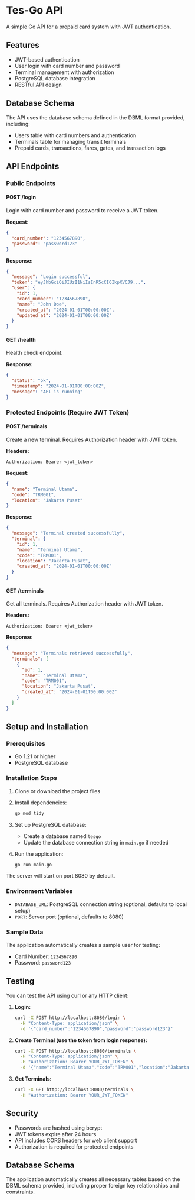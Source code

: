 # Tes-Go API

A simple Go API for a prepaid card system with JWT authentication.

## Features

- JWT-based authentication
- User login with card number and password
- Terminal management with authorization
- PostgreSQL database integration
- RESTful API design

## Database Schema

The API uses the database schema defined in the DBML format provided, including:
- Users table with card numbers and authentication
- Terminals table for managing transit terminals
- Prepaid cards, transactions, fares, gates, and transaction logs

## API Endpoints

### Public Endpoints

#### POST /login
Login with card number and password to receive a JWT token.

**Request:**
```json
{
  "card_number": "1234567890",
  "password": "password123"
}
```

**Response:**
```json
{
  "message": "Login successful",
  "token": "eyJhbGciOiJIUzI1NiIsInR5cCI6IkpXVCJ9...",
  "user": {
    "id": 1,
    "card_number": "1234567890",
    "name": "John Doe",
    "created_at": "2024-01-01T00:00:00Z",
    "updated_at": "2024-01-01T00:00:00Z"
  }
}
```

#### GET /health
Health check endpoint.

**Response:**
```json
{
  "status": "ok",
  "timestamp": "2024-01-01T00:00:00Z",
  "message": "API is running"
}
```

### Protected Endpoints (Require JWT Token)

#### POST /terminals
Create a new terminal. Requires Authorization header with JWT token.

**Headers:**
```
Authorization: Bearer <jwt_token>
```

**Request:**
```json
{
  "name": "Terminal Utama",
  "code": "TRM001",
  "location": "Jakarta Pusat"
}
```

**Response:**
```json
{
  "message": "Terminal created successfully",
  "terminal": {
    "id": 1,
    "name": "Terminal Utama",
    "code": "TRM001",
    "location": "Jakarta Pusat",
    "created_at": "2024-01-01T00:00:00Z"
  }
}
```

#### GET /terminals
Get all terminals. Requires Authorization header with JWT token.

**Headers:**
```
Authorization: Bearer <jwt_token>
```

**Response:**
```json
{
  "message": "Terminals retrieved successfully",
  "terminals": [
    {
      "id": 1,
      "name": "Terminal Utama",
      "code": "TRM001",
      "location": "Jakarta Pusat",
      "created_at": "2024-01-01T00:00:00Z"
    }
  ]
}
```

## Setup and Installation

### Prerequisites

- Go 1.21 or higher
- PostgreSQL database

### Installation Steps

1. Clone or download the project files
2. Install dependencies:
   ```bash
   go mod tidy
   ```

3. Set up PostgreSQL database:
   - Create a database named `tesgo`
   - Update the database connection string in `main.go` if needed

4. Run the application:
   ```bash
   go run main.go
   ```

The server will start on port 8080 by default.

### Environment Variables

- `DATABASE_URL`: PostgreSQL connection string (optional, defaults to local setup)
- `PORT`: Server port (optional, defaults to 8080)

### Sample Data

The application automatically creates a sample user for testing:
- Card Number: `1234567890`
- Password: `password123`

## Testing

You can test the API using curl or any HTTP client:

1. **Login:**
   ```bash
   curl -X POST http://localhost:8080/login \
     -H "Content-Type: application/json" \
     -d '{"card_number":"1234567890","password":"password123"}'
   ```

2. **Create Terminal (use the token from login response):**
   ```bash
   curl -X POST http://localhost:8080/terminals \
     -H "Content-Type: application/json" \
     -H "Authorization: Bearer YOUR_JWT_TOKEN" \
     -d '{"name":"Terminal Utama","code":"TRM001","location":"Jakarta Pusat"}'
   ```

3. **Get Terminals:**
   ```bash
   curl -X GET http://localhost:8080/terminals \
     -H "Authorization: Bearer YOUR_JWT_TOKEN"
   ```

## Security

- Passwords are hashed using bcrypt
- JWT tokens expire after 24 hours
- API includes CORS headers for web client support
- Authorization is required for protected endpoints

## Database Schema

The application automatically creates all necessary tables based on the DBML schema provided, including proper foreign key relationships and constraints.
